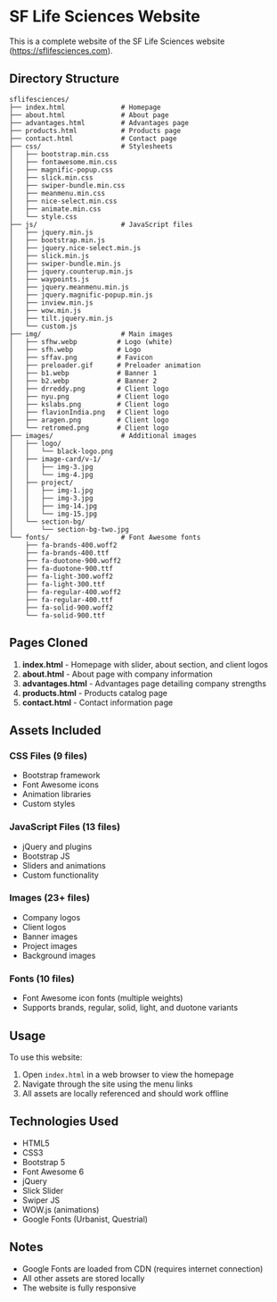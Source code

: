 # SF Life Sciences Website 

This is a complete website of the SF Life Sciences website (https://sflifesciences.com).

## Directory Structure

```
sflifesciences/
├── index.html              # Homepage
├── about.html              # About page
├── advantages.html         # Advantages page
├── products.html           # Products page
├── contact.html            # Contact page
├── css/                    # Stylesheets
│   ├── bootstrap.min.css
│   ├── fontawesome.min.css
│   ├── magnific-popup.css
│   ├── slick.min.css
│   ├── swiper-bundle.min.css
│   ├── meanmenu.min.css
│   ├── nice-select.min.css
│   ├── animate.min.css
│   └── style.css
├── js/                     # JavaScript files
│   ├── jquery.min.js
│   ├── bootstrap.min.js
│   ├── jquery.nice-select.min.js
│   ├── slick.min.js
│   ├── swiper-bundle.min.js
│   ├── jquery.counterup.min.js
│   ├── waypoints.js
│   ├── jquery.meanmenu.min.js
│   ├── jquery.magnific-popup.min.js
│   ├── inview.min.js
│   ├── wow.min.js
│   ├── tilt.jquery.min.js
│   └── custom.js
├── img/                    # Main images
│   ├── sfhw.webp          # Logo (white)
│   ├── sfh.webp           # Logo
│   ├── sffav.png          # Favicon
│   ├── preloader.gif      # Preloader animation
│   ├── b1.webp            # Banner 1
│   ├── b2.webp            # Banner 2
│   ├── drreddy.png        # Client logo
│   ├── nyu.png            # Client logo
│   ├── kslabs.png         # Client logo
│   ├── flavionIndia.png   # Client logo
│   ├── aragen.png         # Client logo
│   └── retromed.png       # Client logo
├── images/                 # Additional images
│   ├── logo/
│   │   └── black-logo.png
│   ├── image-card/v-1/
│   │   ├── img-3.jpg
│   │   └── img-4.jpg
│   ├── project/
│   │   ├── img-1.jpg
│   │   ├── img-3.jpg
│   │   ├── img-14.jpg
│   │   └── img-15.jpg
│   └── section-bg/
│       └── section-bg-two.jpg
└── fonts/                  # Font Awesome fonts
    ├── fa-brands-400.woff2
    ├── fa-brands-400.ttf
    ├── fa-duotone-900.woff2
    ├── fa-duotone-900.ttf
    ├── fa-light-300.woff2
    ├── fa-light-300.ttf
    ├── fa-regular-400.woff2
    ├── fa-regular-400.ttf
    ├── fa-solid-900.woff2
    └── fa-solid-900.ttf
```

## Pages Cloned

1. **index.html** - Homepage with slider, about section, and client logos
2. **about.html** - About page with company information
3. **advantages.html** - Advantages page detailing company strengths
4. **products.html** - Products catalog page
5. **contact.html** - Contact information page

## Assets Included

### CSS Files (9 files)
- Bootstrap framework
- Font Awesome icons
- Animation libraries
- Custom styles

### JavaScript Files (13 files)
- jQuery and plugins
- Bootstrap JS
- Sliders and animations
- Custom functionality

### Images (23+ files)
- Company logos
- Client logos
- Banner images
- Project images
- Background images

### Fonts (10 files)
- Font Awesome icon fonts (multiple weights)
- Supports brands, regular, solid, light, and duotone variants

## Usage

To use this website:

1. Open `index.html` in a web browser to view the homepage
2. Navigate through the site using the menu links
3. All assets are locally referenced and should work offline

## Technologies Used

- HTML5
- CSS3
- Bootstrap 5
- Font Awesome 6
- jQuery
- Slick Slider
- Swiper JS
- WOW.js (animations)
- Google Fonts (Urbanist, Questrial)

## Notes

- Google Fonts are loaded from CDN (requires internet connection)
- All other assets are stored locally
- The website is fully responsive
